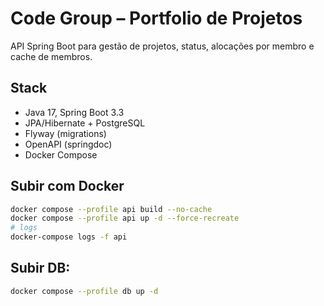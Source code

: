 # Code Group – Portfolio de Projetos

API Spring Boot para gestão de projetos, status, alocações por membro e cache de membros.

## Stack
- Java 17, Spring Boot 3.3
- JPA/Hibernate + PostgreSQL
- Flyway (migrations)
- OpenAPI (springdoc)
- Docker Compose

## Subir com Docker
```bash
docker compose --profile api build --no-cache
docker compose --profile api up -d --force-recreate
# logs
docker-compose logs -f api
```

## Subir **DB**:
```bash
docker compose --profile db up -d
```
